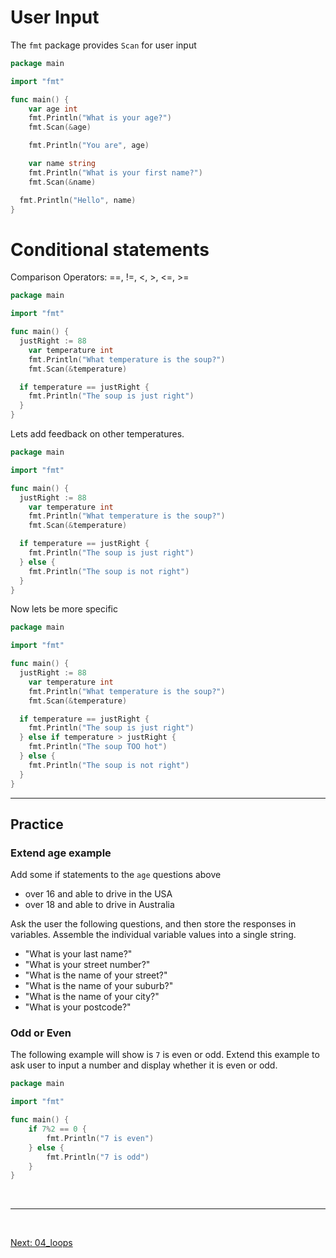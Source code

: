 

# User Input

The `fmt` package provides `Scan` for user input 

```go
package main

import "fmt"

func main() {
	var age int
	fmt.Println("What is your age?")
	fmt.Scan(&age)

	fmt.Println("You are", age)

	var name string
	fmt.Println("What is your first name?")
	fmt.Scan(&name)

  fmt.Println("Hello", name)
}
```


# Conditional statements

Comparison Operators: ==, !=, <, >, <=, >=


```go
package main

import "fmt"

func main() {
  justRight := 88
	var temperature int
	fmt.Println("What temperature is the soup?")
	fmt.Scan(&temperature)

  if temperature == justRight {
    fmt.Println("The soup is just right")
  }
}
```

Lets add feedback on other temperatures.

```go
package main

import "fmt"

func main() {
  justRight := 88
	var temperature int
	fmt.Println("What temperature is the soup?")
	fmt.Scan(&temperature)

  if temperature == justRight {
    fmt.Println("The soup is just right")
  } else {
    fmt.Println("The soup is not right")
  }
}
```

Now lets be more specific

```go
package main

import "fmt"

func main() {
  justRight := 88
	var temperature int
	fmt.Println("What temperature is the soup?")
	fmt.Scan(&temperature)

  if temperature == justRight {
    fmt.Println("The soup is just right")
  } else if temperature > justRight {
    fmt.Println("The soup TOO hot")
  } else {
    fmt.Println("The soup is not right")
  }
}
```

<hr>

## Practice

### Extend age example
Add some if statements to the `age` questions above
- over 16 and able to drive in the USA
- over 18 and able to drive in Australia

Ask the user the following questions, and then store the responses in variables. Assemble the individual variable values into a single string.
- "What is your last name?"
- "What is your street number?"
- "What is the name of your street?"
- "What is the name of your suburb?"
- "What is the name of your city?"
- "What is your postcode?"


### Odd or Even
The following example will show is `7` is even or odd. Extend this example to ask user to input a number and
display whether it is even or odd.

```go
package main

import "fmt"

func main() {
    if 7%2 == 0 {
        fmt.Println("7 is even")
    } else {
        fmt.Println("7 is odd")
    }
}
```


<br />

<hr />

<br />  


[Next: 04_loops](https://github.com/leahgarrett/go-intro-workshop/blob/master/04_loops.md)

